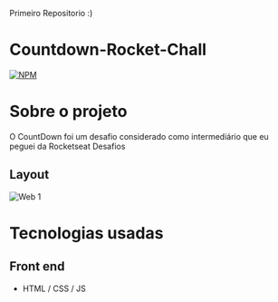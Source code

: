 Primeiro Repositorio :)

# Countdown-Rocket-Chall
[![NPM](https://img.shields.io/npm/l/react)](https://github.com/darlanbbs/Countdown-Rocket-Chall/blob/main/LICENSE) 

# Sobre o projeto

O CountDown foi um desafio considerado como intermediário que eu peguei da Rocketseat Desafios

## Layout

![Web 1](https://github.com/darlanbbs/imgs/blob/main/ready.png) 

# Tecnologias usadas

## Front end
- HTML / CSS / JS
